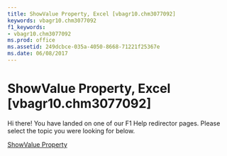 ```yaml
---
title: ShowValue Property, Excel [vbagr10.chm3077092]
keywords: vbagr10.chm3077092
f1_keywords:
- vbagr10.chm3077092
ms.prod: office
ms.assetid: 249dcbce-035a-4050-8668-71221f25367e
ms.date: 06/08/2017
---
```



# ShowValue Property, Excel [vbagr10.chm3077092]

Hi there! You have landed on one of our F1 Help redirector pages. Please select the topic you were looking for below.

[ShowValue Property](http://msdn.microsoft.com/library/43e4380c-8e28-627e-6211-f1bd96d9d47f%28Office.15%29.aspx)

